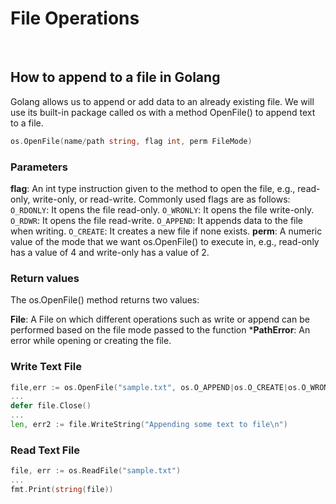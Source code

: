 
# File Operations
<br>

## How to append to a file in Golang
Golang allows us to append or add data to an already existing file. We will use its built-in package called os with a method OpenFile() to append text to a file.
```go
os.OpenFile(name/path string, flag int, perm FileMode)
```
### Parameters

**flag**: An int type instruction given to the method to open the file, e.g., read-only, write-only, or read-write. Commonly used flags are as follows:
`O_RDONLY`: It opens the file read-only.
`O_WRONLY`: It opens the file write-only.
`O_RDWR`: It opens the file read-write.
`O_APPEND`: It appends data to the file when writing.
`O_CREATE`: It creates a new file if none exists.
**perm**: A numeric value of the mode that we want os.OpenFile() to execute in, e.g., read-only has a value of 4 and write-only has a value of 2.

### Return values
The os.OpenFile() method returns two values:

**File**: A File on which different operations such as write or append can be performed based on the file mode passed to the function
***PathError**: An error while opening or creating the file.

### Write Text File
```go
file,err := os.OpenFile("sample.txt", os.O_APPEND|os.O_CREATE|os.O_WRONLY, 0644)
...
defer file.Close()
...
len, err2 := file.WriteString("Appending some text to file\n")
```
### Read Text File
```go
file, err := os.ReadFile("sample.txt")
...
fmt.Print(string(file))
```